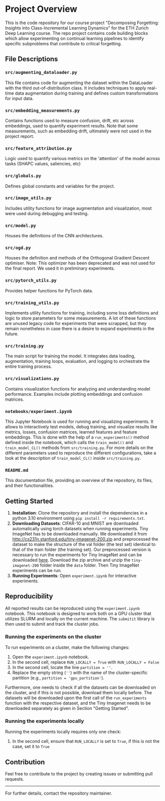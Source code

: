 # Project Overview

This is the code repository for our course project "Decomposing Forgetting: Insights into Class-Incremental Learning Dynamics" for the ETH Zurich Deep Learning course. The repo project contains code building blocks which allow experimenting on continual learning pipelines to identify specific subproblems that contribute to critical forgetting.

## File Descriptions

### `src/augmenting_dataloader.py`
This file contains code for augmenting the dataset within the DataLoader with the third out-of-distribution class. It includes techniques to apply real-time data augmentation during training and defines custom transformations for input data.

### `src/embedding_measurements.py`
Contains functions used to measure confusion, drift, etc across embeddings, used to quantify experiment results. Note that some measurements, such as embedding drift, ultimately were not used in the project report.

### `src/feature_attribution.py`
Logic used to quantify various metrics on the 'attention' of the model across tasks (SHAPC values, saliencies, etc)

### `src/globals.py`
Defines global constants and variables for the project.

### `src/image_utils.py`
Includes utility functions for image augmentation and visualization, most were used during debugging and testing.

### `src/model.py`
Houses the definitions of the CNN architectures.

### `src/ogd.py`
Houses the definition and methods of the Orthogonal Gradient Descent optimiser. Note: This optimizer has been deprecated and was not used for the final report. We used it in preliminary experiments.

### `src/pytorch_utils.py`
Provides helper functions for PyTorch data.

### `src/training_utils.py`
Implements utility functions for training, including some loss definitions and logic to store parameters for some measurements. A lot of these functions are unused legacy code for experiments that were scrapped, but they remain nonetheless in case there is a desire to expand experiments in the future.

### `src/training.py`
The main script for training the model. It integrates data loading, augmentation, training loops, evaluation, and logging to orchestrate the entire training process.

### `src/visualizations.py`
Contains visualization functions for analyzing and understanding model performance. Examples include plotting embeddings and confusion matrices.

### `notebooks/experiment.ipynb`
This Jupyter Notebook is used for running and visualizing experiments. It allows to interactively test models, debug training, and visualize results like metrics, losses, confusion matrices, learned features and feature embeddings. This is done with the help of a `run_experiments()` method defined inside the notebook, which calls the `train_model()` and `train_model_CL()` methods from `src/training.py`. For more details on the different parameters used to reproduce the different configurations, take a look at the description of `train_model_CL()` inside `src/training.py`.

### `README.md`
This documentation file, providing an overview of the repository, its files, and their functionalities.

## Getting Started

1. **Installation**: Clone the repository and install the dependencies in a python 3.10 environment using `pip install -r requirements.txt`.
2. **Downloading Datasets**: CIFAR-10 and MNIST are downloaded automatically using torch datasets when running experiments. Tiny ImageNet has to be downloaded manually. We downloaded it from http://cs231n.stanford.edu/tiny-imagenet-200.zip and preprocessed the dataset to make the structure of the val folder (the test set) identical to that of the train folder (the training set). Our preprocessed version is necessary to run the experiments for Tiny ImageNet and can be downloaded [here](https://drive.google.com/file/d/1hiQk0v9Nc0XhsLKrxGy91QvmAWJ2wp2O/view?usp=sharing). Download the zip archive and unzip the `tiny-imagenet-200` folder inside the `data` folder. Then Tiny ImageNet experiments can be run.
3. **Running Experiments**: Open `experiment.ipynb` for interactive experiments.

## Reproducibility

All reported results can be reproduced using the `experiment.ipynb` notebook. This notebook is designed to work both on a GPU cluster that utilizes SLURM and locally on the current machine. The `submitit` library is then used to submit and track the cluster jobs.

### Running the experiments on the cluster

To run experiments on a cluster, make the following changes:

1. Open the `experiment.ipynb` notebook.
2. In the second cell, replace `RUN_LOCALLY = True` with `RUN_LOCALLY = False`
3. In the second cell, locate the line `partition = ''`.
4. Replace the empty string (`''`) with the name of the cluster-specific partition (e.g., `partition = 'gpu_partition'`).

Furthermore, one needs to check if all the datasets can be downloaded on the cluster, and if this is not possible, download them locally before. The datasets will be downloaded upon the first call of the `run_experiments` function with the respective dataset, and the Tiny Imagenet needs to be downloaded separately as given in Section "Getting Started".

### Running the experiments locally

Running the experiments locally requires only one check:

1. In the second cell, ensure that `RUN_LOCALLY` is set to `True`, if this is not the case, set it to `True`

## Contribution
Feel free to contribute to the project by creating issues or submitting pull requests.

---

For further details, contact the repository maintainer.
